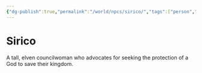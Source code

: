 ```yaml
---
{"dg-publish":true,"permalink":"/world/npcs/sirico/","tags":["person","npc"],"noteIcon":""}
---
```


# Sirico
A tall, elven councilwoman who advocates for seeking the protection of a God to save their kingdom.